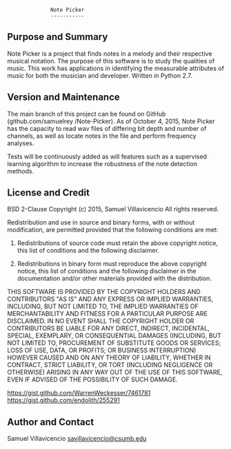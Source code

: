 				  Note Picker
				  -----------

Purpose and Summary
-------------------

Note Picker is a project that finds notes in a melody and their respective
musical notation. The purpose of this software is to study the qualities of
music. This work has applications in identifying the measurable attributes of
music for both the musician and developer. Written in Python 2.7.

Version and Maintenance
-----------------------

The main branch of this project can be found on GitHub (github.com/samuelrey
/Note-Picker). As of October 4, 2015, Note Picker has the capacity to read wav
files of differing bit depth and number of channels, as well as locate notes in
the file and perform frequency analyses.

Tests will be continuously added as will features such as a supervised learning
algorithm to increase the robustness of the note detection methods.

License and Credit
------------------

BSD 2-Clause
Copyright (c) 2015, Samuel Villavicencio
All rights reserved.

Redistribution and use in source and binary forms, with or without modification,
are permitted provided that the following conditions are met:

1. Redistributions of source code must retain the above copyright notice, this 
list of conditions and the following disclaimer.

2. Redistributions in binary form must reproduce the above copyright notice, 
this list of conditions and the following disclaimer in the documentation and/or
other materials provided with the distribution.

THIS SOFTWARE IS PROVIDED BY THE COPYRIGHT HOLDERS AND CONTRIBUTORS "AS IS" AND
ANY EXPRESS OR IMPLIED WARRANTIES, INCLUDING, BUT NOT LIMITED TO, THE IMPLIED 
WARRANTIES OF MERCHANTABILITY AND FITNESS FOR A PARTICULAR PURPOSE ARE 
DISCLAIMED. IN NO EVENT SHALL THE COPYRIGHT HOLDER OR CONTRIBUTORS BE LIABLE FOR
ANY DIRECT, INDIRECT, INCIDENTAL, SPECIAL, EXEMPLARY, OR CONSEQUENTIAL DAMAGES 
(INCLUDING, BUT NOT LIMITED TO, PROCUREMENT OF SUBSTITUTE GOODS OR SERVICES; 
LOSS OF USE, DATA, OR PROFITS; OR BUSINESS INTERRUPTION) HOWEVER CAUSED AND ON
ANY THEORY OF LIABILITY, WHETHER IN CONTRACT, STRICT LIABILITY, OR TORT 
(INCLUDING NEGLIGENCE OR OTHERWISE) ARISING IN ANY WAY OUT OF THE USE OF THIS
SOFTWARE, EVEN IF ADVISED OF THE POSSIBILITY OF SUCH DAMAGE.

https://gist.github.com/WarrenWeckesser/7461781
https://gist.github.com/endolith/255291

Author and Contact
------------------

Samuel Villavicencio
savillavicencio@csumb.edu
